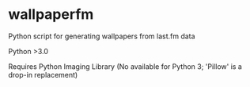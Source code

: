 wallpaperfm
===========

Python script for generating wallpapers from last.fm data

Python >3.0

Requires Python Imaging Library (No available for Python 3; 'Pillow' is a drop-in replacement)
